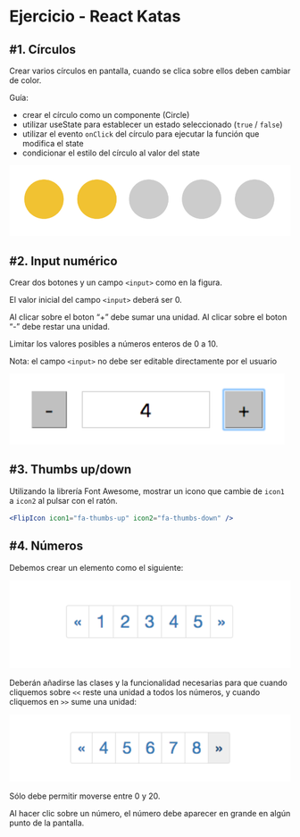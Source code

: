 # Ejercicio - React Katas

## #1. Círculos

Crear varios círculos en pantalla, cuando se clica sobre ellos deben cambiar de color.

Guía:

- crear el círculo como un componente (Circle)
- utilizar useState para establecer un estado seleccionado (`true` / `false`)
- utilizar el evento `onClick` del círculo para ejecutar la función que modifica el state
- condicionar el estilo del círculo al valor del state

![circles](circles.png)

## #2. Input numérico

Crear dos botones y un campo `<input>` como en la figura.

El valor inicial del campo `<input>` deberá ser 0.

Al clicar sobre el boton “+” debe sumar una unidad.
Al clicar sobre el boton “-” debe restar una unidad.

Limitar los valores posibles a números enteros de 0 a 10.

Nota: el campo `<input>` no debe ser editable directamente por el usuario

![input](input.png)

## #3. Thumbs up/down

Utilizando la librería Font Awesome, mostrar un icono que cambie de `icon1` a `icon2` al pulsar con el ratón.

```jsx
<FlipIcon icon1="fa-thumbs-up" icon2="fa-thumbs-down" />
```

## #4. Números

Debemos crear un elemento como el siguiente:

![numeros1](numeros1.png)

Deberán añadirse las clases y la funcionalidad necesarias para que cuando cliquemos sobre `<<` reste una unidad a todos los números, y cuando cliquemos en `>>` sume una unidad:

![numeros2](numeros2.png)

Sólo debe permitir moverse entre 0 y 20.

Al hacer clic sobre un número, el número debe aparecer en grande en algún punto de la pantalla.
